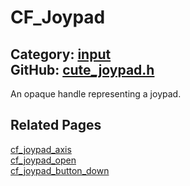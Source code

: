 [//]: # (This file is automatically generated by Cute Framework's docs parser.)
[//]: # (Do not edit this file by hand!)
[//]: # (See: https://github.com/RandyGaul/cute_framework/blob/master/samples/docs_parser.cpp)
[](../header.md ':include')

# CF_Joypad

Category: [input](/api_reference?id=input)  
GitHub: [cute_joypad.h](https://github.com/RandyGaul/cute_framework/blob/master/include/cute_joypad.h)  
---

An opaque handle representing a joypad.

## Related Pages

[cf_joypad_axis](/input/cf_joypad_axis.md)  
[cf_joypad_open](/input/cf_joypad_open.md)  
[cf_joypad_button_down](/input/cf_joypad_button_down.md)  
